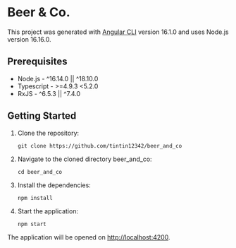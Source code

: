 # Beer & Co.

This project was generated with [Angular CLI](https://github.com/angular/angular-cli) version 16.1.0 and uses Node.js version 16.16.0.

## Prerequisites

- Node.js - ^16.14.0 || ^18.10.0
- Typescript - >=4.9.3 <5.2.0
- RxJS - ^6.5.3 || ^7.4.0

## Getting Started

1. Clone the repository:
    
    `git clone https://github.com/tintin12342/beer_and_co`

2. Navigate to the cloned directory beer_and_co:

    `cd beer_and_co`

3. Install the dependencies:

    `npm install`

4. Start the application:

    `npm start`

The application will be opened on [http://localhost:4200](http://localhost:4200).